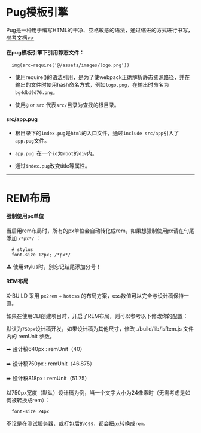 # Pug模板引擎

Pug是一种用于编写HTML的干净、空格敏感的语法，通过缩进的方式进行书写，[参考文档>>](https://pugjs.org/zh-cn/api/getting-started.html)

#### 在pug模板引擎下引用静态文件：

```pug
  img(src=require('@/assets/images/logo.png'))
```

- 使用require()的语法引用，是为了使webpack正确解析静态资源路径，并在输出的文件时使用hash命名方式，例如`logo.png`，在输出时命名为`bg4dbd9d76.png`。

- 使用`@` or `src` 代表`src/`目录为查找的根目录。

#### src/app.pug

- 根目录下的` index.pug `是` html `的入口文件，通过` include src/app `引入了` app.pug `文件。

- `app.pug `在一个` id `为` root `的` div `内。

- 通过` index.pug `改变title等属性。

---

# REM布局

#### 强制使用px单位

当启用rem布局时，所有的px单位会自动转化成rem，如果想强制使用px请在句尾添加 `/*px*/` ：

``` stylus
  # stylus
  font-size 12px; /*px*/
```

⚠️ 使用stylus时，别忘记结尾添加分号！

#### REM布局

X-BUILD 采用 `px2rem` + `hotcss` 的布局方案，css数值可以完全与设计稿保持一直。

如果在使用CLI创建项目时，开启了REM布局，则可以参考以下修改你的配置：

默认为`750px`设计稿开发，如果设计稿为其他尺寸，修改 ./build/lib/isRem.js 文件内的 remUnit 参数。

➡️ 设计稿640px : remUnit（40）

➡️ 设计稿750px : remUnit（46.875）

➡️ 设计稿818px : remUnit（51.75）

以750px宽度（默认）设计稿为例，当一个文字大小为24像素时（无需考虑是如何被转换成rem）：

```stylus
  font-size 24px
```

不论是在测试服务器，或打包后的css，都会把` px `转换成` rem `。